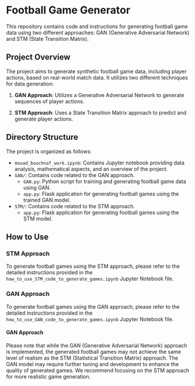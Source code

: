# Football Game Generator

This repository contains code and instructions for generating football game data using two different approaches: GAN (Generative Adversarial Network) and STM (State Transition Matrix).

## Project Overview

The project aims to generate synthetic football game data, including player actions, based on real-world match data. It utilizes two different techniques for data generation:

1. **GAN Approach**: Utilizes a Generative Adversarial Network to generate sequences of player actions.

2. **STM Approach**: Uses a State Transition Matrix approach to predict and generate player actions.

## Directory Structure

The project is organized as follows:

- `mouad_bouchnaf_work.ipynb`: Contains Jupyter notebook providing data analysis, mathematical aspects, and an overview of the project.
- `GAN/`: Contains code related to the GAN approach.
  - `GAN.py`: Python script for training and generating football game data using GAN.
  - `app.py`: Flask application for generating football games using the trained GAN model.
- `STM/`: Contains code related to the STM approach.
  - `app.py`: Flask application for generating football games using the STM model.

## How to Use

### STM Approach

To generate football games using the STM approach, please refer to the detailed instructions provided in the `how_to_use_STM_code_to_generate_games.ipynb` Jupyter Notebook file.

### GAN Approach

To generate football games using the GAN approach, please refer to the detailed instructions provided in the `how_to_use_GAN_code_to_generate_games.ipynb` Jupyter Notebook file.

#### GAN Approach

Please note that while the GAN (Generative Adversarial Network) approach is implemented, the generated football games may not achieve the same level of realism as the STM (Statistical Transition Matrix) approach. The GAN model may require further tuning and development to enhance the quality of generated games. We recommend focusing on the STM approach for more realistic game generation.
